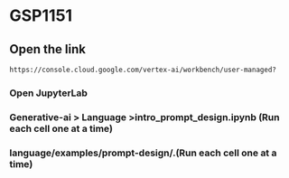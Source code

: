 # GSP1151
## Open the link
```cmd
https://console.cloud.google.com/vertex-ai/workbench/user-managed?
```
### Open JupyterLab
### Generative-ai > Language >intro_prompt_design.ipynb (Run each cell one at a time)
###  language/examples/prompt-design/.(Run each cell one at a time) 
